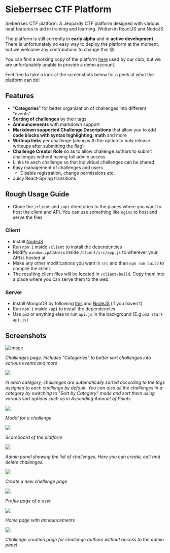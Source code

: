 # Sieberrsec CTF Platform
Sieberrsec CTF platform. A Jeopardy CTF platform designed with various neat features to aid in training and learning. Written in ReactJS and NodeJS

The platform is still currently in **early alpha** and in **active development**. There is unfortunately no easy way to deploy the platform at the moment, but we welcome any contributions to change this :smile:.

You can find a working copy of the platform [here](https://ctfx.irscybersec.tk) used by our club, but we are unfortunately unable to provide a demo account.

Feel free to take a look at the screenshots below for a peek at what the platform can do!

## Features

- "**Categories**" for better organization of challenges into different "events"
- **Sorting of challenges** by their tags
- **Announcements** with markdown support
- **Markdown supported Challenge Descriptions** that allow you to add **code blocks with syntax highlighting, math** and more
- **Writeup links** per challenge (along with the option to only release writeups after submitting the flag)
- **Challenge Creator Role** so as to allow challenge authors to submit challenges without having full admin access
- Links to each challenge so that individual challenges can be shared
- Easy management of challenges and users
  - Disable registration, change permissions etc.
- Juicy React-Spring transitions

## Rough Usage Guide
- Clone the `/client` and `/api` directories to the places where you want to host the client and API. You can use something like `nginx` to host and serve the files

### Client
- Install [NodeJS](https://nodejs.org/en/download/package-manager/#debian-and-ubuntu-based-linux-distributions)
- Run `npm i` inside `/client` to install the dependencies
- Modify `window.ipAddress` inside `/client/src/app.js` to wherever your API is hosted at
- Make any other modifications you want in `src` and then `npm run build` to compile the client. 
- The resulting client files will be located in `/client/build`. Copy them into a place where you can serve them to the web.
### Server
- Install MongoDB by following [this](https://www.digitalocean.com/community/tutorials/how-to-install-mongodb-on-ubuntu-18-04) and [NodeJS](https://nodejs.org/en/download/package-manager/#debian-and-ubuntu-based-linux-distributions) (if you haven't)
- Run `npm i` inside `/api` to install the dependencies
- Use `pm2` or anything else to run `api.js` in the background (E.g `pm2 start api.js`)

## Screenshots

![image](1.jpg)

*Challenges page. Includes "Categories" to better sort challenges into various events and more*

![](5.jpg)

*In each category, challenges are automatically sorted according to the tags assigned to each challenge by default. You can also all the challenges in a category by switching to "Sort by Category" mode and sort them using various sort options such as in Ascending Amount of Points*

![](6.jpg)

*Modal for a challenge*

![](2.jpg)

*Scoreboard of the platform*

![](3.jpg)

*Admin panel showing the list of challenges. Here you can create, edit and delete challenges.*

![](4.jpg)

*Create a new challenge page*

![](7.jpg)

*Profile page of a user*

![](8.jpg)

*Home page with announcements*

![](9.jpg)

*Challenge creation page for challenge authors without access to the admin panel*
